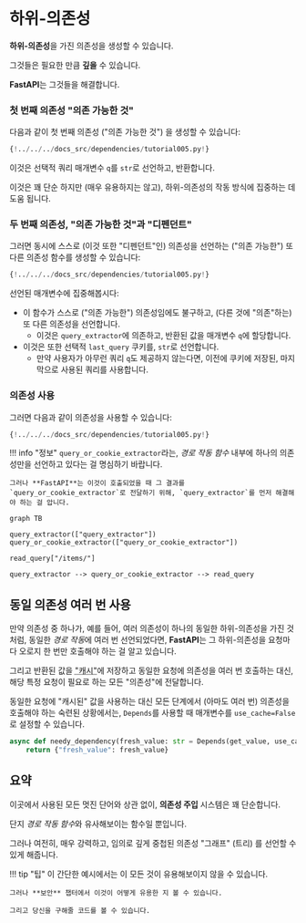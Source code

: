 # 하위-의존성

**하위-의존성**을 가진 의존성을 생성할 수 있습니다.

그것들은 필요한 만큼 **깊을** 수 있습니다.

**FastAPI**는 그것들을 해결합니다.

### 첫 번째 의존성 "의존 가능한 것"

다음과 같이 첫 번째 의존성 ("의존 가능한 것") 을 생성할 수 있습니다:

```Python hl_lines="8-9"
{!../../../docs_src/dependencies/tutorial005.py!}
```

이것은 선택적 쿼리 매개변수 `q`를 `str`로 선언하고, 반환합니다.

이것은 꽤 단순 하지만 (매우 유용하지는 않고), 하위-의존성의 작동 방식에 집중하는 데 도움 됩니다.

### 두 번째 의존성, "의존 가능한 것"과 "디펜던트"

그러면 동시에 스스로 (이것 또한 "디펜던트"인) 의존성을 선언하는 ("의존 가능한") 또 다른 의존성 함수를 생성할 수 있습니다:

```Python hl_lines="13"
{!../../../docs_src/dependencies/tutorial005.py!}
```

선언된 매개변수에 집중해봅시다:

* 이 함수가 스스로 ("의존 가능한") 의존성임에도 불구하고, (다른 것에 "의존"하는) 또 다른 의존성을 선언합니다.
    * 이것은 `query_extractor`에 의존하고, 반환된 값을 매개변수 `q`에 할당합니다.
* 이것은 또한 선택적 `last_query` 쿠키를, `str`로 선언합니다.
    * 만약 사용자가 아무런 쿼리 `q`도 제공하지 않는다면, 이전에 쿠키에 저장된, 마지막으로 사용된 쿼리를 사용합니다.

### 의존성 사용

그러면 다음과 같이 의존성을 사용할 수 있습니다:

```Python hl_lines="21"
{!../../../docs_src/dependencies/tutorial005.py!}
```

!!! info "정보"
    `query_or_cookie_extractor`라는, *경로 작동 함수* 내부에 하나의 의존성만을 선언하고 있다는 걸 명심하기 바랍니다.

    그러나 **FastAPI**는 이것이 호출되었을 때 그 결과를 `query_or_cookie_extractor`로 전달하기 위해, `query_extractor`를 먼저 해결해야 하는 걸 압니다. 


```mermaid
graph TB

query_extractor(["query_extractor"])
query_or_cookie_extractor(["query_or_cookie_extractor"])

read_query["/items/"]

query_extractor --> query_or_cookie_extractor --> read_query
```

## 동일 의존성 여러 번 사용

만약 의존성 중 하나가, 예를 들어, 여러 의존성이 하나의 동일한 하위-의존성을 가진 것처럼, 동일한 *경로 작동*에 여러 번 선언되었다면, **FastAPI**는 그 하위-의존성을 요청마다 오로지 한 번만 호출해야 하는 걸 알고 있습니다.


그리고 반환된 값을 <abbr title="다시 계산하는 대신 재사용하기 위해, 계산/생성된 값을 저장하는 유틸리티/시스템 ">"캐시"</abbr>에 저장하고 동일한 요청에 의존성을 여러 번 호출하는 대신, 해당 특정 요청이 필요로 하는 모든 "의존성"에 전달합니다.

동일한 요청에 "캐시된" 값을 사용하는 대신 모든 단계에서 (아마도 여러 번) 의존성을 호출해야 하는 숙련된 상황에서는, `Depends`를 사용할 때 매개변수를 `use_cache=False`로 설정할 수 있습니다.

```Python hl_lines="1"
async def needy_dependency(fresh_value: str = Depends(get_value, use_cache=False)):
    return {"fresh_value": fresh_value}
```

## 요약

이곳에서 사용된 모든 멋진 단어와 상관 없이, **의존성 주입** 시스템은 꽤 단순합니다.

단지 *경로 작동 함수*와 유사해보이는 함수일 뿐입니다.

그러나 여전히, 매우 강력하고, 임의로 깊게 중첩된 의존성 "그래프" (트리) 를 선언할 수 있게 해줍니다.

!!! tip "팁"
    이 간단한 예시에서는 이 모든 것이 유용해보이지 않을 수 있습니다.

    그러나 **보안** 챕터에서 이것이 어떻게 유용한 지 볼 수 있습니다.

    그리고 당신을 구해줄 코드를 볼 수 있습니다.
